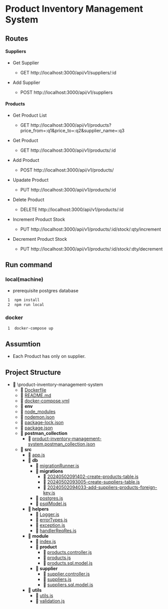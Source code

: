 # Product Inventory Management System

## Routes

#### Suppliers

- Get Supplier

  - GET http://localhost:3000/api/v1/suppliers/:id

- Add Supplier
  - POST http://localhost:3000/api/v1/suppliers

#### Products

- Get Product List

  - GET http://localhost:3000/api/v1/products?price_from=:q1&price_to=:q2&supplier_name=:q3

- Get Product

  - GET http://localhost:3000/api/v1/products/:id

- Add Product

  - POST http://localhost:3000/api/v1/products/

- Upadate Product

  - PUT http://localhost:3000/api/v1/products/:id

- Delete Product

  - DELETE http://localhost:3000/api/v1/products/:id

- Increment Product Stock

  - PUT http://localhost:3000/api/v1/products/:id/stock/:qty/increment

- Decrement Product Stock

  - PUT http://localhost:3000/api/v1/products/:id/stock/:dty/decrement

## Run command

### local(machine)

- prerequisite postgres database

```bash
 1  npm install
 2  npm run local
```

### docker

```bash
 1  docker-compose up
```

## Assumtion

- Each Product has only on supplier.

## Project Structure

- 📂 \product\-inventory\-management\-system
  - 📄 [Dockerfile](Dockerfile)
  - 📄 [README.md](README.md)
  - 📄 [docker\-compose.yml](docker-compose.yml)
  - 📂 **env**
  - 📄 [node_modules](node_modules)
  - 📄 [nodemon.json](nodemon.json)
  - 📄 [package\-lock.json](package-lock.json)
  - 📄 [package.json](package.json)
  - 📂 **postman_collection**
    - 📄 [product\-inventory\-management\-system.postman_collection.json](postman_collection/product-inventory-management-system.postman_collection.json)
  - 📂 **src**
    - 📄 [app.js](src/app.js)
    - 📂 **db**
      - 📄 [migrationRunner.js](src/db/migrationRunner.js)
      - 📂 **migrations**
        - 📄 [20240502091402\-create\-products\-table.js](src/db/migrations/20240502091402-create-products-table.js)
        - 📄 [20240502093005\-create\-suppliers\-table.js](src/db/migrations/20240502093005-create-suppliers-table.js)
        - 📄 [20240502094033\-add\-suppliers\-products\-foreign\-key.js](src/db/migrations/20240502094033-add-suppliers-products-foreign-key.js)
      - 📄 [postgres.js](src/db/postgres.js)
      - 📄 [psqlModel.js](src/db/psqlModel.js)
    - 📂 **helpers**
      - 📄 [Logger.js](src/helpers/Logger.js)
      - 📄 [errorTypes.js](src/helpers/errorTypes.js)
      - 📄 [exception.js](src/helpers/exception.js)
      - 📄 [handlerReqRes.js](src/helpers/handlerReqRes.js)
    - 📂 **module**
      - 📄 [index.js](src/module/index.js)
      - 📂 **product**
        - 📄 [products.controller.js](src/module/product/products.controller.js)
        - 📄 [products.js](src/module/product/products.js)
        - 📄 [products.sql.model.js](src/module/product/products.sql.model.js)
      - 📂 **supplier**
        - 📄 [supplier.controller.js](src/module/supplier/supplier.controller.js)
        - 📄 [suppliers.js](src/module/supplier/suppliers.js)
        - 📄 [suppliers.sql.model.js](src/module/supplier/suppliers.sql.model.js)
    - 📂 **utils**
      - 📄 [utils.js](src/utils/utils.js)
      - 📄 [validation.js](src/utils/validation.js)
